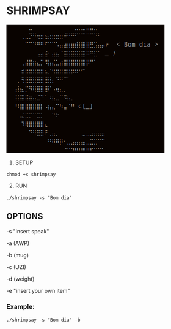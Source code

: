 # SHRIMPSAY

![shrimpsay output](/shrimpsay.png "shrimpsay output")

1. SETUP
```
chmod +x shrimpsay
```
2. RUN
```
./shrimpsay -s "Bom dia"
```
## OPTIONS

-s "insert speak"

-a (AWP)

-b (mug)

-c (UZI)

-d (weight)

-e "insert your own item"

### Example: 
```
./shrimpsay -s "Bom dia" -b 
```


